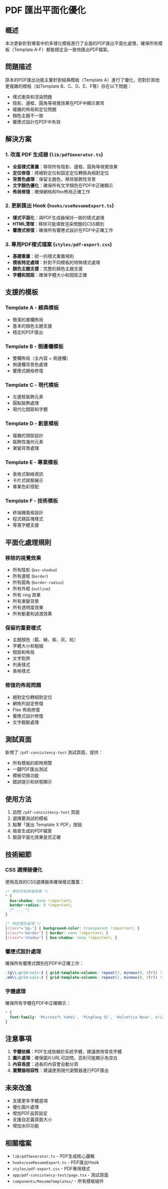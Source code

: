 # PDF 匯出平面化優化

## 概述

本次更新針對專案中的多樣化模板進行了全面的PDF匯出平面化處理，確保所有模板（Template A-F）都能穩定且一致地匯出PDF檔案。

## 問題描述

原本的PDF匯出功能主要針對經典模板（Template A）進行了優化，但對於其他更複雜的模板（如Template B、C、D、E、F等）存在以下問題：

- 樣式衝突和渲染問題
- 陰影、邊框、圓角等視覺效果在PDF中顯示異常
- 複雜的佈局和定位問題
- 顏色主題不一致
- 響應式設計在PDF中失效

## 解決方案

### 1. 改進 PDF 生成器 (`lib/pdfGenerator.ts`)

- **全面樣式重置**：移除所有陰影、邊框、圓角等視覺效果
- **定位修復**：將絕對定位和固定定位轉換為相對定位
- **背景色處理**：保留主題色，移除裝飾性背景
- **文字顏色優化**：確保所有文字顏色在PDF中正確顯示
- **佈局修復**：確保網格和flex佈局正確工作

### 2. 更新匯出 Hook (`hooks/useResumeExport.ts`)

- **樣式平面化**：與PDF生成器保持一致的樣式處理
- **HTML清理**：移除可能導致渲染問題的CSS類別
- **響應式修復**：確保所有響應式設計在PDF中正確工作

### 3. 專用PDF樣式檔案 (`styles/pdf-export.css`)

- **基礎重置**：統一的樣式重置規則
- **模板特定處理**：針對不同模板的特殊樣式處理
- **顏色主題支援**：完整的顏色主題支援
- **字體和間距**：確保字體大小和間距正確

## 支援的模板

### Template A - 經典模板
- 簡潔的單欄佈局
- 基本的顏色主題支援
- 穩定的PDF匯出

### Template B - 側邊欄模板
- 雙欄佈局（主內容 + 側邊欄）
- 側邊欄背景色處理
- 響應式網格修復

### Template C - 現代模板
- 左邊框裝飾元素
- 圓點裝飾處理
- 現代化間距和字體

### Template D - 創意模板
- 複雜的頭部設計
- 裝飾性幾何元素
- 漸變背景處理

### Template E - 專業模板
- 表格式聯絡資訊
- 卡片式經驗展示
- 專業色彩搭配

### Template F - 技術模板
- 終端機風格設計
- 程式碼區塊樣式
- 等寬字體支援

## 平面化處理規則

### 移除的視覺效果
- 所有陰影 (`box-shadow`)
- 所有邊框 (`border`)
- 所有圓角 (`border-radius`)
- 所有外框 (`outline`)
- 所有 ring 效果
- 所有漸變背景
- 所有透明度效果
- 所有動畫和過渡效果

### 保留的重要樣式
- 主題顏色（藍、綠、紫、灰、紅）
- 字體大小和粗細
- 間距和佈局
- 文字對齊
- 列表樣式
- 表格樣式

### 修復的佈局問題
- 絕對定位轉相對定位
- 網格列設定修復
- Flex 佈局修復
- 響應式設計修復
- 文字截斷處理

## 測試頁面

新增了 `/pdf-consistency-test` 測試頁面，提供：

- 所有模板的即時預覽
- 一鍵PDF匯出測試
- 模板切換功能
- 錯誤提示和狀態顯示

## 使用方法

1. 訪問 `/pdf-consistency-test` 頁面
2. 選擇要測試的模板
3. 點擊「匯出 Template X PDF」按鈕
4. 檢查生成的PDF檔案
5. 驗證平面化效果是否正確

## 技術細節

### CSS 選擇器優化
使用高效的CSS選擇器來確保樣式覆蓋：
```css
/* 移除所有視覺效果 */
* {
  box-shadow: none !important;
  border-radius: 0 !important;
  /* ... */
}

/* 特定類別處理 */
[class*='bg-'] { background-color: transparent !important; }
[class*='border'] { border: none !important; }
[class*='shadow'] { box-shadow: none !important; }
```

### 響應式設計處理
確保所有響應式類別在PDF中正確工作：
```css
.lg\\:grid-cols-3 { grid-template-columns: repeat(3, minmax(0, 1fr)) !important; }
.md\\:grid-cols-2 { grid-template-columns: repeat(2, minmax(0, 1fr)) !important; }
```

### 字體處理
確保所有字體在PDF中正確顯示：
```css
* {
  font-family: 'Microsoft YaHei', 'PingFang SC', 'Helvetica Neue', Arial, sans-serif !important;
}
```

## 注意事項

1. **字體依賴**：PDF生成依賴於系統字體，建議使用常見字體
2. **圖片處理**：確保圖片URL可訪問，否則可能顯示為空白
3. **內容長度**：過長的內容會自動分頁
4. **瀏覽器相容性**：建議使用現代瀏覽器進行PDF匯出

## 未來改進

- 支援更多字體選項
- 優化圖片處理
- 增加PDF品質設定
- 支援自定義頁面大小
- 增加水印功能

## 相關檔案

- `lib/pdfGenerator.ts` - PDF生成核心邏輯
- `hooks/useResumeExport.ts` - PDF匯出Hook
- `styles/pdf-export.css` - PDF專用樣式
- `app/pdf-consistency-test/page.tsx` - 測試頁面
- `components/ResumeTemplates/` - 所有模板組件 